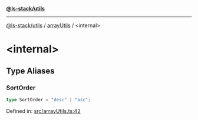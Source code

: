 [**@ls-stack/utils**](../README.md)

***

[@ls-stack/utils](../modules.md) / [arrayUtils](README.md) / \<internal\>

# \<internal\>

## Type Aliases

### SortOrder

```ts
type SortOrder = "desc" | "asc";
```

Defined in: [src/arrayUtils.ts:42](https://github.com/lucasols/utils/blob/main/src/arrayUtils.ts#L42)
